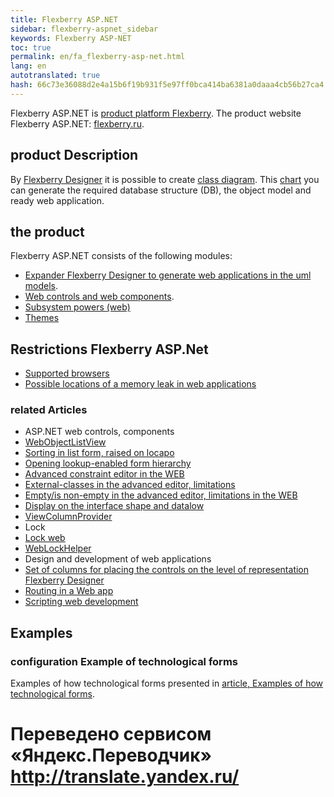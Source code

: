 ```yaml
--- 
title: Flexberry ASP.NET 
sidebar: flexberry-aspnet_sidebar 
keywords: Flexberry ASP-NET 
toc: true 
permalink: en/fa_flexberry-asp-net.html 
lang: en 
autotranslated: true 
hash: 66c73e36088d2e4a15b6f19b931f5e97ff0bca414ba6381a0daaa4cb56b27ca4 
--- 
```


Flexberry ASP.NET is [product platform Flexberry](fp_platform-structure.html). The product website Flexberry ASP.NET: [flexberry.ru](http://flexberry.ru/Flexberry/ForDevelopers/FlexberryASPNet). 

## product Description 

By [Flexberry Designer](fd_landing_page.html) it is possible to create [class diagram](fd_class-diagram.html). This [chart](fd_class-diagram.html) you can generate the required database structure (DB), the object model and ready web application. 

## the product 

Flexberry ASP.NET consists of the following modules: 

* [Expander Flexberry Designer to generate web applications in the uml models](fa_asp-net-generator.html). 
* [Web controls and web components](fa_web-controls.html). 
* [Subsystem powers (web)](fa_right-manager.html) 
* [Themes](fa_themes.html) 

## Restrictions Flexberry ASP.Net 

* [Supported browsers](fa_browsers.html) 
* [Possible locations of a memory leak in web applications](fa_memory-leaks.html) 

### related Articles 

* ASP.NET web controls, components 
* [WebObjectListView](fa_web-object-list-view.html) 
* [Sorting in list form, raised on locapo](fa_lookup-form-sort.html) 
* [Opening lookup-enabled form hierarchy ](fa_lookup-form-hierarchy.html) 
* [Advanced constraint editor in the WEB](fa_advanced-limit-editor.html) 
* [External-classes in the advanced editor, limitations](fa_web-limit-editor-external-class.html) 
* [Empty/is non-empty in the advanced editor, limitations in the WEB](fa_web-limit-editor-null.html) 
* [Display on the interface shape and datalow](fo_masters-details.html) 
* [ViewColumnProvider](fa_view-column-provider.html) 
* Lock 
* [Lock web](fa_working-locks-web.html) 
* [WebLockHelper](fa_web-lock-helper.html) 
* Design and development of web applications 
* [Set of columns for placing the controls on the level of representation Flexberry Designer](fd_specify-column-controls.html) 
* [Routing in a Web app](fa_routing.html) 
* [Scripting web development](fa_scenario-web.html) 

## Examples 

### configuration Example of technological forms 

Examples of how technological forms presented in [article, Examples of how technological forms](fa_technological-forms-customization-example.html).


 # Переведено сервисом «Яндекс.Переводчик» http://translate.yandex.ru/